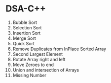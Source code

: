 # DSA-C++ 
1) Bubble Sort
2) Selection Sort
3) Insertion Sort
4) Merge Sort
5) Quick Sort
6) Remove Duplicates from InPlace Sorted Array
7) Second Largest Element
8) Rotate Array right and left
9) Move Zeroes to end
10) Union and intersection of Arrays
11) Missing Number
    
